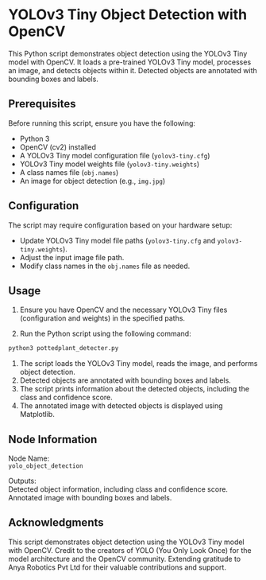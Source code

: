 # YOLOv3 Tiny Object Detection with OpenCV

This Python script demonstrates object detection using the YOLOv3 Tiny model with OpenCV. It loads a pre-trained YOLOv3 Tiny model, processes an image, and detects objects within it. Detected objects are annotated with bounding boxes and labels.

## Prerequisites

Before running this script, ensure you have the following:

- Python 3
- OpenCV (cv2) installed
- A YOLOv3 Tiny model configuration file (`yolov3-tiny.cfg`)
- YOLOv3 Tiny model weights file (`yolov3-tiny.weights`)
- A class names file (`obj.names`)
- An image for object detection (e.g., `img.jpg`)

## Configuration

The script may require configuration based on your hardware setup:

- Update YOLOv3 Tiny model file paths (`yolov3-tiny.cfg` and `yolov3-tiny.weights`).
- Adjust the input image file path.
- Modify class names in the `obj.names` file as needed.

## Usage

1. Ensure you have OpenCV and the necessary YOLOv3 Tiny files (configuration and weights) in the specified paths.

2. Run the Python script using the following command:

```bash
python3 pottedplant_detecter.py
```

1. The script loads the YOLOv3 Tiny model, reads the image, and performs object detection.
2. Detected objects are annotated with bounding boxes and labels.
3. The script prints information about the detected objects, including the class and confidence score.
4. The annotated image with detected objects is displayed using Matplotlib.

## Node Information
Node Name:  
`yolo_object_detection`  

Outputs:  
Detected object information, including class and confidence score.  
Annotated image with bounding boxes and labels.

##  Acknowledgments
This script demonstrates object detection using the YOLOv3 Tiny model with OpenCV. Credit to the creators of YOLO (You Only Look Once) for the model architecture and the OpenCV community. Extending gratitude to Anya Robotics Pvt Ltd for their valuable contributions and support.
